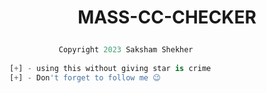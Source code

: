 # <p align="center">MASS-CC-CHECKER<p>

```py 
           Copyright 2023 Saksham Shekher
           
[+] - using this without giving star is crime   
[+] - Don't forget to follow me 😉
```
        
